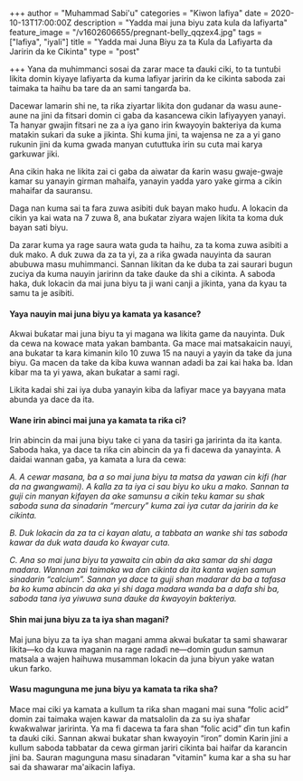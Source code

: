 +++
author = "Muhammad Sabi'u"
categories = "Kiwon lafiya"
date = 2020-10-13T17:00:00Z
description = "Yadda mai juna biyu zata kula da lafiyarta"
feature_image = "/v1602606655/pregnant-belly_qqzex4.jpg"
tags = ["lafiya", "iyali"]
title = "Yadda mai Juna Biyu za ta Kula da Lafiyarta da Jaririn da ke Cikinta"
type = "post"

+++
Yana da muhimmanci sosai da zarar mace ta ɗauki ciki, to ta tuntuɓi likita domin kiyaye lafiyarta da kuma lafiyar jaririn da ke cikinta saboda zai taimaka ta haihu ba tare da an sami tangarɗa ba.

Dacewar lamarin shi ne, ta riƙa ziyartar likita don gudanar da wasu aune-aune na jini da fitsari domin ci gaba da kasancewa cikin lafiyayyen yanayi. Ta hanyar gwajin fitsari ne za a iya gano irin ƙwayoyin bakteriya da kuma matakin sukari da suke a jikinta. Shi kuma jini, ta wajensa ne za a yi gano rukunin jini da kuma gwada manyan cututtuka irin su cuta mai karya garkuwar jiki.

Ana cikin haka ne likita zai ci gaba da aiwatar da ƙarin wasu gwaje-gwaje kamar su yanayin girman mahaifa, yanayin yadda yaro yake girma a cikin mahaifar da sauransu.

Daga nan kuma sai ta fara zuwa asibiti duk bayan mako huɗu. A lokacin da cikin ya kai wata na 7 zuwa 8, ana buƙatar ziyara wajen likita ta koma duk bayan sati biyu.

Da zarar kuma ya rage saura wata guda ta haihu, za ta koma zuwa asibiti a duk mako. A duk zuwa da za ta yi, za a riƙa gwada nauyinta da sauran abubuwa masu muhimmanci. Sannan likitan da ke duba ta zai saurari bugun zuciya da kuma nauyin jaririnn da take ɗauke da shi a cikinta. A saboda haka, duk lokacin da mai juna biyu ta ji wani canji a jikinta, yana da kyau ta samu ta je asibiti.

#### **Yaya nauyin mai juna biyu ya kamata ya kasance?**

Akwai buƙatar mai juna biyu ta yi magana wa likita game da nauyinta. Duk da cewa na kowace mata yakan bambanta. Ga mace mai matsakaicin nauyi, ana bukatar ta kara kimanin kilo 10 zuwa 15 na nauyi a yayin da take da juna biyu. Ga macen da take da kiba kuwa wannan adadi ba zai kai haka ba. Idan kibar ma ta yi yawa, akan buƙatar a sami ragi. 

Likita kadai shi zai iya duba yanayin kiba da lafiyar mace ya bayyana mata abunda ya dace da ita.

#### **Wane irin abinci mai juna ya kamata ta riƙa ci?**

Irin abincin da mai juna biyu take ci yana da tasiri ga jaririnta da ita kanta. Saboda haka, ya dace ta riƙa cin abincin da ya fi dacewa da yanayinta. A daidai wannan gaɓa, ya kamata a lura da cewa:

_A. A cewar masana, ba a so mai juna biyu ta matsa da yawan cin kifi (har da na gwangwami). A ƙalla za ta iya ci sau biyu ko uku a mako. Sannan ta guji cin manyan kifayen da ake samunsu a cikin teku kamar su shak saboda suna da sinadarin “mercury” kuma zai iya cutar da jaririn da ke cikinta._

_B. Duk lokacin da za ta ci kayan alatu, a tabbata an wanke shi tas saboda kawar da duk wata dauɗa ko ƙwayar cuta._

_C. Ana so mai juna biyu ta yawaita cin abin da aka samar da shi daga madara. Wannan zai taimaka wa ɗan cikinta da ita kanta wajen samun sinadarin “calcium”. Sannan ya dace ta guji shan madarar da ba a tafasa ba ko kuma abincin da aka yi shi daga madara wanda ba a dafa shi ba, saboda tana iya yiwuwa suna ɗauke da ƙwayoyin bakteriya._

#### **Shin mai juna biyu za ta iya shan magani?**

Mai juna biyu za ta iya shan magani amma akwai buƙatar ta sami shawarar likita—ko da kuwa maganin na rage radaɗi ne—domin gudun samun matsala a wajen haihuwa musamman lokacin da juna biyun yake watan ukun farko.

#### **Wasu magunguna me juna biyu ya kamata ta rika sha?**

Mace mai ciki ya kamata a kullum ta riƙa shan magani mai suna “folic acid” domin zai taimaka wajen kawar da matsalolin da za su iya shafar ƙwaƙwalwar jaririnta. Ya ma fi dacewa ta fara shan “folic acid” ɗin tun kafin ta ɗauki ciki. Sannan akwai bukatar shan kwayoyin “iron” domin Karin jini a kullum saboda tabbatar da cewa girman jariri cikinta bai haifar da karancin jini ba. Sauran magunguna masu sinadaran "vitamin" kuma kar a sha su har sai da shawarar ma'aikacin lafiya.